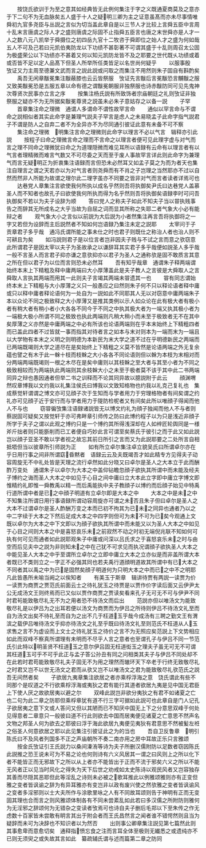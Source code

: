 <!-- { "loadSidebar": true } -->
　　按饶氏欲训于为至之意其如经典皆无此例何集注于字之义既通夏商莫及之意亦于下二句不为无血脉矣五人盛于十人之疑明三卿为主之证意虽髙而亦未尽事情唯舜初九官多尧臣与丛説之言似为切当盖此章自是以三节人才比较上言舜五臣中言周十乱末言唐虞之际人才之盛则唐虞之际固不止指舜五臣言也唐之末世舜亦是人才一人之数八元八凯举于舜摄位之初四岳九官十二牧咨于舜即位之始人才之盛为何如哉五人不可及己若曰元凯伯夷防龙以下功绩不甚彰著不可谓其盛于十乱则周召太公固为极盛荣公以下功绩亦不甚着又何以知元凯防龙皆不及之耶要之世代既乆功绩或着或否皆不足以定人品髙下但圣人所举所任类皆足以名世尚何疑乎
　　以服事殷　攷证又力主周至德兼文武而言之説此説或问取之而集注不用然则朱子固自有斟酌矣
　　禹吾无闲章黻冕集注黻蔽膝也云云皆祭服　攷证先言黻后言冕黻恐言黼黻之服又致美黻冕恐是五服五章以命有德之谓黻冕朝服非独祭服也诗赤黻防同可见先鬼神次尊贤次民事亦立言之序
　　按集注杨氏説有所致饰者宗庙朝廷之礼则攷证非独祭服之疑亦不为无所据矣黻冕尊贤之説虽未必朱子意姑存之以备一説
　　子罕
　　首章集注命之理微　通谓人多谓命不谓性故罕言命
　　通似以罕言命与不谓命之説相似者其实此命字是兼理气説夫子罕言是虑人之未易晓孟子此命字指气説君子不谓是防人之自弃二者不为全异亦不为尽同通引彼证此意有未备不可不察
　　集注命之理微　明集注言命之理微则此命字以理言不必以气言　辑释亦引此説
　　按程子曰命之理微言命之理而不言命之以理言者便可见此理字虚与对气而言之理不同命之理微犹曰命之为道理隠微而难见耳所以语録有云命有以理言者有以气言者理精微而难言气数又不可尽委之天而至于废人事故罕言详此则此命字为兼理气而言无疑明正为折衷集注语録而言但恐未必然耳又如孟子莫之为而为者天也集注自理言之谓之天若亦以为对气言者则尧舜而有不肖之子岂理之当然耶亦不过以自然而然非人所能为故谓之理尔此二理字虽亦不同要之皆非对气而言者读者详焉可也
　　达巷党人章集注言欲使我何所执以成名乎然则吾将执御矣尹氏曰达巷党人盖慕圣人而不知者也故孔子曰欲使我何所执而得为名乎然则吾将执御矣语録李时可问吾执御矣不若以为夫子设辞为顺
　　答曰党人之称夫子如此不知夫子当以甞执贱事告之而辞其无所成名之大乎当故为自屈之词而显其所称之失耶二者气象大小必有能辩之者
　　观气象大小之言似以前説为大后説为小者然集注再言吾将执御将之一字又若但为设辞而主后説然者不知如何岂语録乃集注未定之説耶
　　太宰问于子贡章君子多乎哉　通冯氏谓所能之事未仕之时也君子则既仕之称治人者也治人则不可耕且为矣
　　如冯説则君子是以位言者岂非因夫子贱与不试之言而意之欤窃意此所谓君子是因太宰以夫子为圣故承之以谦辞耳其实君子多乎哉便如説圣人多乎哉一般不言圣人而言君子抑亦谦之意欤抑亦以君子为圣人之通称欤是固不敢质言其意之所在但以君子为以位而言则恐未必然耳
　　吾有知乎哉章　通谓朱子释两端谓始终本末上下精粗及释中庸两端曰大小厚薄盖此是夫子教人之言彼是大舜取人之言舜取人言执其两端而用其一此则夫子言竭其两端未甞遗其一也
　　甞有同志谓始终本末上下精粗与大小厚薄之义只一般愚应之曰然则朱子何不只以释论语者释中庸或只以释中庸者释论语何为一处自为一説如此不同耶其人无以对窃意中庸两端朱子本以众论不同之极致释之大小厚薄又是推其类例以示人如众论在此有极大者有极小者有稍大者有稍小者小大各各不同今于不同之中执其极大者为一端又执其极小者为一端极大极小所谓不同之极致也执此两端则凡稍大稍小而未至于极致者无不在其中矣厚薄之义亦然是中庸两端之中必有所该也论语两端则在乎本末始终上下精粗四者而已盖此四者不过皆就一事而指其对待者言之如本与末对则本为一端而末为一端且以大学物有本末之义明之则明德为本新民为末大学之道不过在乎明德新民之两端而已两端既竭则大学之道尽在是矣始终上下精粗之义莫不皆然是论语两端之外无复余蕴也譬之有木于此一榦十枝而枝榦之大小各各不同论语则但以榦为本枝为末相对而分两端两端既竭则一根之木尽在是矣中庸则以其枝榦之至大者与其至小者为不同之极致相较而为两端执此两端则其余枝榦大小之未至于极者莫不该于其中此二书两端同异之辩也愚因通者但举二书之训释而不论其同异故以臆説附于此云
　　顔渊喟然叹章博我以文约我以礼集注侯氏曰博我以文致知格物也约我以礼克己复礼也　集成蔡觉轩谓谓之博文亦可见顔子次于生知而与学者用力于穷理格物者有间矣谓之约礼亦可见顔子近于安行而与学者用力于隄防检柅者又有间矣此所以唯顔子得闻而他人不与也
　　窃甞徧攷集注语録诸説皆无以博文约礼为顔子独闻而他人不与者则蔡説固可疑矣又按觉轩于亦可弗畔章引师传之防曰此博约程子以为只是浅近非顔子所学于夫子之谓以此观之博约只是一个博约其所得浅深却在人如梓匠轮舆同是一様斧斤拙者则只能斵削而已工者便自巧妙此言可谓至矣蔡氏于彼引之而于此又如此説岂以顔子亚圣不敢以学者视之故忘其前日所引之言而又为此説耶要之二处所言自相抵牾但当以彼章所引师説为正
　　如有所立卓尔集注卓立貌吴氏曰所谓卓尔亦在乎日用行事之间非所谓窈昏黙者　语録云云及夫既竭吾才如此精专方见得夫子动容周旋无不中礼处皆是天理之流行卓然如此分晓又曰卓尔是圣人之大本立于此而酬酢万变处　通谓朱子以卓尔为大本之中盖仰钻瞻忽顔子欲执其所谓中而未能及经夫子博约之诲而圣人大本之中如见于心目之间中庸曰立大本此立字即中庸立字博文即惟精约礼即惟一舜教禹以精一而后禹能执中夫子教顔子以博约而后顔子始见中特禹行道所谓中者是已之中顔子明道有立卓尔即是大本之中
　　大本之中是未之中不知集注所谓日用行事语録所谓动容周旋亦可谓之未否且朱子但曰卓尔是圣人之大本不过谓卓尔是圣人酢酬万变之本而已初不拘其为已未之同异也通者乃以之中二字续于大本之下然后足成大本之中四字则但可为未不可为已矣今观通上文既以卓尔为大本之中下文即以为顔子欲执其所谓中而未能又以为圣人大本之中如见于心目之间则大本之中是喜怒哀乐未之前寂然不动之时初无端倪兆联不知如何可执有何可见而通者如此説耶观朱子中庸或问深以吕氏求之于喜怒哀乐未之时与由空而后见夫中之説为非则知未之中在己犹不可求见而执况谓顔子欲执圣人大本之中能见圣人大本之中乎至谓所立卓尔之立即中庸立大本之立亦似是而非盖所谓大本者既已不类则立之一字正不必强其同也若夫禹行道顔明道故其所谓中有已大本之不同者其以禹之中为已是固然矣顔子明道何为只明大本之中而已之中不之明耶凡此皆愚所未喻当阙之以俟知者
　　有美玉于斯章　辑讲待贾有两説一读贾为价一读贾为商贾之贾范氏前面云士之待礼犹玉之待贾是以贾作价字读后面又云伊尹太公无成汤文王则终焉而已又似以贾作商贾之贾读矣看来孔子无可无不可与伊尹不同时君茍能致敬尽礼无不为之用者恐不待汤文而后出
　　范説亦但以唯汤文为能致敬尽礼是以伊吕为之出耳若便以汤文为商贾而为伊吕之所待则伊吕不待汤文礼至而自为汤文出矣不待礼至而自为之出不几于枉道玉乎哉今成汤有三聘之勤文王有渭滨之载伊吕唯待汤文乎抑亦待汤文之礼至乎既曰待汤文礼至则范氏不枉道从人玉求售之言不为虚设而上文士之待礼犹玉之待价之言不为无照应矣范説上下文势相应如此而双峰不察真所谓理有未明而不尽乎人言之意者也至谓孔子与伊吕不同一节范氏引此特以明圣贤不枉道玉之意尔伊吕固无枉道衒玉之理夫子虽无可无不可谓其枉道玉可乎不可乎此正与孟子答公孙丑有同之问相类其夫子与伊吕不同处却不在此若时君苟能致敬尽礼夫子固无不为用之理然而辙环天下卒老于行终无致敬尽礼之时君又岂不以世无汤文之君而从欤又岂不以唯汤文之君为能致敬尽礼欤范氏之説吾无间然者矣
　　子欲居九夷章集注欲居之者亦乘桴浮海之意　饶氏谓此有些不同那个是叹道之不行欲乘桴浮海或夷狄之君有能行其道者欲居九夷是见中国无君臣上下使人厌之故欲居夷以避之尔
　　双峰此説岂非欲分夷狄之有君不如诸夏之亡也二句为此二章之防耶但乘桴章犹有道不行三字可据如此説可也此章自是门人记孔子欲居夷之意下文或人答问又但以其陋而已不知厌中国无上下之分意思双峰于何处见得意者二章意只一般彼曰道不行此则欲去中国而居夷便见诸夏之亡意思不然声名文物之邦圣人何为欲去之耶彼曰浮于海此欲居九夷便见夷狄有君意思不然被髪左袵之俗圣人何意欲居之耶以此见集注引彼证此之为的当也
　　吾自卫反鲁章　明引陈氏曰不及风者列国多不正之声庙朝所不奏二南亦用之房中耳故正乐只言雅颂
　　按金氏攷证引王氏説力以桑间溱洧等诗为夫子所删汉儒附防以足数者窃因陈氏此説推之恐王说未可为不易之论也何则诗有六义风居其一谓之曰风则上之所以化下者不能皆正而无邪故下之所以从上者亦不能皆出于正而不流于邪矣六义之所以不能无风者正以见当时风化之得失为天下后世之劝戒如太史陈诗以观民风者又岂容独存其善而尽隠其恶耶但此等淫乱之诗则未必被之歌耳推此以例雅颂雅则亦有正变但雅之变者皆讽谕之辞为有异耳雅亦有变岂非以政有废兴使之然欤雅之变者皆讽谕风之变者多淫邪则以士大夫所作与涂歌里咏之人有不同故耳颂则告于神明有正而无变固其理也合而言之则风雅颂体制各有不同未尝紊乱如此若曰多汉儒之所附防则雅何为无淫邪之辞颂何为无错杂之变读者攷焉可也诗自夫子删后毛郑以下至朱传之作无虑数十百家皆未尝敢有眀言其出于附会者而王氏昌然言之闻者谁不错愕然则且当为疑辞而未可为决辞也不知识者以为然否
　　出则事公卿章集注説见第七篇然此则其事愈卑而意愈切矣　通释指愤忘食之注而言耳全体至极则无纎悉之或遗纯亦不已则无须臾之或失故其言如此　纂疏辅氏谓与述而篇第二章之防同
